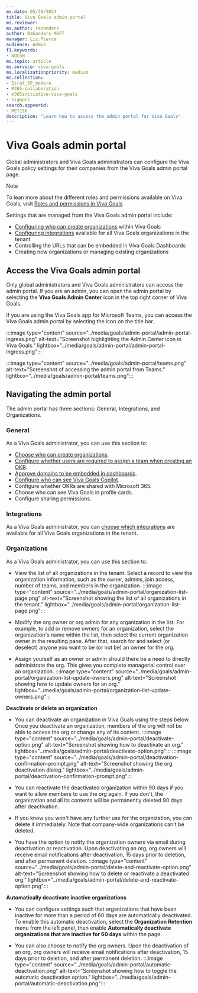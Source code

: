 ```yaml
---
ms.date: 05/30/2024
title: Viva Goals admin portal
ms.reviewer: 
ms.author: rasanders
author: RaSanders-MSFT
manager: Liz.Pierce
audience: Admin
f1.keywords:
- NOCSH
ms.topic: article
ms.service: viva-goals
ms.localizationpriority: medium
ms.collection:  
- Strat_SP_modern
- M365-collaboration
- m365initiative-viva-goals
- highpri
search.appverid:
- MET150
description: "Learn how to access the admin portal for Viva Goals"
---
```


# Viva Goals admin portal

Global administrators and Viva Goals administrators can configure the Viva Goals policy settings for their companies from the Viva Goals admin portal page.

> [!NOTE]
> To lean more about the different roles and permissions available on Viva Goals, visit [Roles and permissions in Viva Goals](roles-permissions-in-viva-goals.md)

Settings that are managed from the Viva Goals admin portal include:

- [Configuring who can create organizations](restrict-organization-creation-permissions.md) within Viva Goals
- [Configuring integrations](vg-integrations-administration-overview.md) available for all Viva Goals organizations in the tenant
- Controlling the URLs that can be embedded in Viva Goals Dashboards
- Creating new organizations or managing existing organizations

## Access the Viva Goals admin portal

Only global administrators and Viva Goals administrators can access the admin portal. If you are an admin, you can open the admin portal by selecting the **Viva Goals Admin Center** icon in the top right corner of Viva Goals.

If you are using the Viva Goals app for Microsoft Teams, you can access the Viva Goals admin portal by selecting the icon on the title bar.

:::image type="content" source="../media/goals/admin-portal/admin-portal-ingress.png" alt-text="Screenshot highlighting the Admin Center icon in Viva Goals." lightbox="../media/goals/admin-portal/admin-portal-ingress.png":::

:::image type="content" source="../media/goals/admin-portal/teams.png" alt-text="Screenshot of accessing the admin portal from Teams." lightbox="../media/goals/admin-portal/teams.png":::

## Navigating the admin portal

The admin portal has three sections: General, Integrations, and Organizations.

### General

As a Viva Goals administrator, you can use this section to:

- [Choose who can create organizations](restrict-organization-creation-permissions.md).
- [Configure whether users are required to assign a team when creating an OKR](mandate-okr-team-assignment.md).
- [Approve domains to be embedded in dashboards](custom-url-widget.md).
- [Configure who can see Viva Goals Copilot](copilot-intro.md#configure-copilot-in-viva-goals).
- Configure whether OKRs are shared with Microsoft 365.
- Choose who can see Viva Goals in profile cards.
- Configure sharing permissions.

### Integrations

As a Viva Goals administrator, you can [choose which integrations](vg-integrations-administration-overview.md) are available for all Viva Goals organizations in the tenant.

### Organizations

As a Viva Goals administrator, you can use this section to:

- View the list of all organizations in the tenant. Select a record to view the organization information, such as the owner, admins, join access, number of teams, and members in the organization.
:::image type="content" source="../media/goals/admin-portal/organization-list-page.png" alt-text="Screenshot showing the list of all organizations in the tenant." lightbox="../media/goals/admin-portal/organization-list-page.png":::

- Modify the org owner or org admin for any organization in the list. For example, to add or remove owners for an organization, select the organization's name within the list, then select the current organization owner in the resulting pane. After that, search for and select (or deselect) anyone you want to be (or not be) an owner for the org.

- Assign yourself as an owner or admin should there be a need to directly administrate the org. This gives you complete managerial control over an organization.
:::image type="content" source="../media/goals/admin-portal/organization-list-update-owners.png" alt-text="Screenshot showing how to update owners for an org." lightbox="../media/goals/admin-portal/organization-list-update-owners.png":::

**Deactivate or delete an organization**

- You can deactivate an organization in Viva Guals using the steps below. Once you deactivate an organization, members of the org will not be able to access the org or change any of its content.
:::image type="content" source="../media/goals/admin-portal/deactivate-option.png" alt-text="Screenshot showing how to deactivate an org." lightbox="../media/goals/admin-portal/deactivate-option.png":::
:::image type="content" source="../media/goals/admin-portal/deactivation-confirmation-prompt.png" alt-text="Screenshot showing the org deactivation dialog." lightbox="../media/goals/admin-portal/deactivation-confirmation-prompt.png":::

- You can reactivate the deactivated organization within 90 days if you want to allow members to use the org again. If you don't, the organization and all its contents will be permanently deleted 90 days after deactivation.

- If you know you won't have any further use for the organization, you can delete it immediately. Note that company-wide organizations can't be deleted.

- You have the option to notify the organization owners via email during deactivation or reactivation. Upon deactivating an org, org owners will receive email notifications after deactivation, 15 days prior to deletion, and after permanent deletion.
:::image type="content" source="../media/goals/admin-portal/delete-and-reactivate-option.png" alt-text="Screenshot showing how to delete or reactivate a deactivated org." lightbox="../media/goals/admin-portal/delete-and-reactivate-option.png":::

**Automatically deactivate inactive organizations**

- You can configure settings such that organizations that have been inactive for more than a period of 60 days are automatically deactivated. To enable this automatic deactivation, select the **Organization Retention** menu from the left panel, then enable **Automatically deactivate organizations that are inactive for 60 days** within the page.

- You can also choose to notify the org owners. Upon the deactivation of an org, org owners will receive email notifications after deactivation, 15 days prior to deletion, and after permanent deletion.
:::image type="content" source="../media/goals/admin-portal/automatic-deactivation.png" alt-text="Screenshot showing how to toggle the automatic deactivation option." lightbox="../media/goals/admin-portal/automatic-deactivation.png":::
